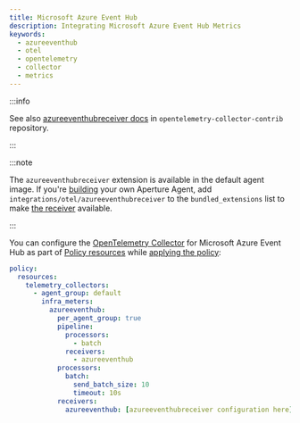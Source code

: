 ```yaml
---
title: Microsoft Azure Event Hub
description: Integrating Microsoft Azure Event Hub Metrics
keywords:
  - azureeventhub
  - otel
  - opentelemetry
  - collector
  - metrics
---
```


:::info

See also [azureeventhubreceiver docs][receiver] in
`opentelemetry-collector-contrib` repository.

:::

:::note

The `azureeventhubreceiver` extension is available in the default agent image.
If you're [building][build] your own Aperture Agent, add
`integrations/otel/azureeventhubreceiver` to the `bundled_extensions` list to
make [the receiver][receiver] available.

:::

You can configure the [OpenTelemetry Collector][opentelemetry-collector] for
Microsoft Azure Event Hub as part of [Policy resources][policy-resources] while
[applying the policy][applying-policy]:

```yaml
policy:
  resources:
    telemetry_collectors:
      - agent_group: default
        infra_meters:
          azureeventhub:
            per_agent_group: true
            pipeline:
              processors:
                - batch
              receivers:
                - azureeventhub
            processors:
              batch:
                send_batch_size: 10
                timeout: 10s
            receivers:
              azureeventhub: [azureeventhubreceiver configuration here]
```

[build]: /reference/aperturectl/build/agent/agent.md
[receiver]:
  https://github.com/open-telemetry/opentelemetry-collector-contrib/tree/main/receiver/azureeventhubreceiver
[opentelemetry-collector]: /reference/policies/spec.md#telemetry-collector
[applying-policy]: /applying-policies/applying-policies.md
[policy-resources]: /reference/policies/spec.md#resources
